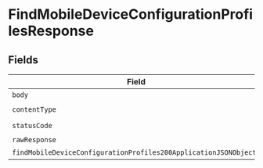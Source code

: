 # FindMobileDeviceConfigurationProfilesResponse


## Fields

| Field                                                                                                                                           | Type                                                                                                                                            | Required                                                                                                                                        | Description                                                                                                                                     |
| ----------------------------------------------------------------------------------------------------------------------------------------------- | ----------------------------------------------------------------------------------------------------------------------------------------------- | ----------------------------------------------------------------------------------------------------------------------------------------------- | ----------------------------------------------------------------------------------------------------------------------------------------------- |
| `body`                                                                                                                                          | *Uint8Array*                                                                                                                                    | :heavy_minus_sign:                                                                                                                              | N/A                                                                                                                                             |
| `contentType`                                                                                                                                   | *string*                                                                                                                                        | :heavy_check_mark:                                                                                                                              | N/A                                                                                                                                             |
| `statusCode`                                                                                                                                    | *number*                                                                                                                                        | :heavy_check_mark:                                                                                                                              | N/A                                                                                                                                             |
| `rawResponse`                                                                                                                                   | [AxiosResponse>](https://axios-http.com/docs/res_schema)                                                                                        | :heavy_minus_sign:                                                                                                                              | N/A                                                                                                                                             |
| `findMobileDeviceConfigurationProfiles200ApplicationJSONObjects`                                                                                | [FindMobileDeviceConfigurationProfiles200ApplicationJSON](../../models/operations/findmobiledeviceconfigurationprofiles200applicationjson.md)[] | :heavy_minus_sign:                                                                                                                              | OK                                                                                                                                              |